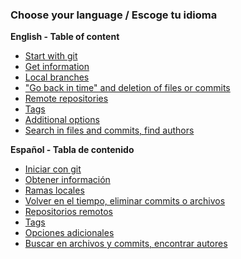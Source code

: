 ### Choose your language / Escoge tu idioma

**English - Table of content**

- [Start with git](/en.md#start-with-git-🏁)
- [Get information](/en.md#get-information-📜)
- [Local branches](/en.md#local-branches-🕰️)
- ["Go back in time" and deletion of files or commits](/en.md#go-back-in-time-and-deletion-of-files-or-commits-checkout-reset-rm-🕰️)
- [Remote repositories](/en.md#remote-repositories-📡)
- [Tags](/en.md#tags-🏷️)
- [Additional options](/en.md#additional-options-)
- [Search in files and commits, find authors](/en.md#search-in-files-and-commits-find-authors-🕵️‍♀️)

**Español - Tabla de contenido**

- [Iniciar con git](/es.md#iniciar-con-git-🏁)
- [Obtener información](/es.md#obtener-informacion-📜)
- [Ramas locales](/es.md#ramas-locales-🔀)
- [Volver en el tiempo, eliminar commits o archivos](/es.md#volver-en-el-tiempo-eliminar-commits-o-archivos-checkout-reset-y-rm-🕰️)
- [Repositorios remotos](/es.md#repositorios-remotos-📡)
- [Tags](/es.md#tags-🏷️)
- [Opciones adicionales](/es.md#opciones-adicionales-para-el-flujo-de-trabajo-🍒)
- [Buscar en archivos y commits, encontrar autores](/es.md#buscar-en-archivos-y-commits-encontrar-autores-🕵️‍♀️)

